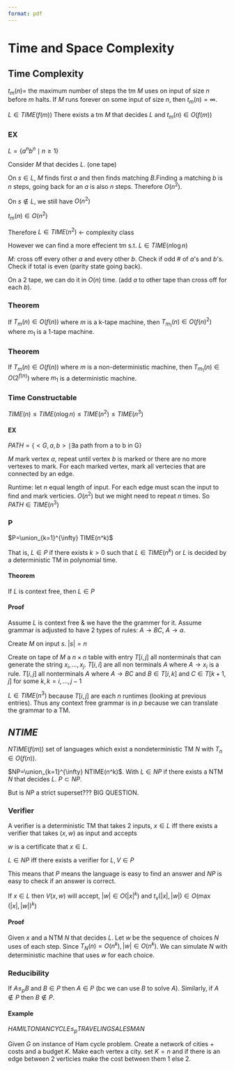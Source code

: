 ```yaml
---
format: pdf
---
```


# Time and Space Complexity
## Time Complexity
$t_m(n)=$ the maximum number of steps the tm $M$ uses on input of size $n$ before $m$ halts. If $M$ runs forever on some input of size $n$, then $t_m(n)=\infty$.

$L\in TIME(f(m))$ There exists a tm $M$ that decides $L$ and $t_m(n)\in O(f(m))$

### EX
$L=\{a^nb^n\mid n\geq 1\}$

Consider $M$ that decides $L$. (one tape) 

On $s\in L$, $M$ finds first $a$ and then finds matching $B$.Finding a matching $b$ is $n$ steps, going back for an $a$ is also $n$ steps. Therefore $O(n^2)$.

On $s\nin L$, we still have $O(n^2)$

$t_m(n)\in O(n^2)$

Therefore $L\in TIME(n^2)$ <- complexity class

However we can find a more effecient tm s.t. $L\in TIME(n\log n)$

$M$: cross off every other $a$ and every other $b$. Check if odd # of $a$'s and $b$'s. Check if total is even (parity state going back). 

On a 2 tape, we can do it in $O(n)$ time. (add $a$ to other tape than cross off for each $b$).

### Theorem
If $T_m(n)\in O(f(n))$ where $m$ is a k-tape machine, then $T_{m_1}(n)\in O(f(n)^2)$ where $m_1$ is a 1-tape machine.

### Theorem
If $T_m(n)\in O(f(n))$ where $m$ is a non-deterministic machine, then $T_{m_1}(n)\in O(2^{f(n)})$ where $m_1$ is a deterministic machine.

### Time Constructable
$TIME(n)\leq TIME(n\log n)\leq TIME(n^2) \leq TIME(n^3)$

#### EX
$PATH=\{<G,a,b>\mid \exists \text{a path from a to b in G}\}$

$M$ mark vertex $a$, repeat until vertex $b$ is marked or there are no more vertexes to mark. For each marked vertex, mark all vertecies that are connected by an edge.

Runtime: let $n$ equal length of input. For each edge must scan the input to find and mark verticies. $O(n^2)$ but we might need to repeat $n$ times. So $PATH\in TIME(n^3)$

### P
$P=\union_{k=1}^{\infty} TIME(n^k)$

That is, $L\in P$ if there exists $k>0$ such that $L\in TIME(n^k)$ or $L$ is decided by a deterministic TM in polynomial time.

#### Theorem
If $L$ is context free, then $L\in P$

#### Proof
Assume $L$ is context free & we have the the grammer for it. Assume grammar is adjusted to have 2 types of rules: $A\rightarrow BC$, $A\rightarrow a$.

Create $M$ on input $s$. $|s|=n$

Create on tape of $M$ a $n\times n$ table with entry $T[i,j]$ all nonterminals that can generate the string $x_i,...,x_j$. $T[i,i]$ are all non terminals $A$ where $A\rightarrow x_i$ is a rule. $T[i,j]$ all nonterminals $A$ where $A\rightarrow BC$ and $B\in T[i,k]$ and $C\in T[k+1, j]$ for some $k, k=i,...,j-1$

$L\in TIME(n^3)$ because $T[i,j]$ are each $n$ runtimes (looking at previous entries). Thus any context free grammar is in $p$ because we can translate the grammar to a TM. 

## $NTIME$
$NTIME(f(m))$ set of languages which exist a nondeterministic TM $N$ with $T_n \in O(f(n))$. 

$NP=\union_{k=1}^{\infty} NTIME(n^k)$. With $L\in NP$ if there exists a NTM $N$ that decides $L$. $P\subset NP$. 

But is $NP$ a strict superset??? BIG QUESTION.

### Verifier
A verifier is a deterministic TM that takes 2 inputs, $x\in L$ iff there exists a verifier that takes $(x,w)$ as input and accepts 

$w$ is a certificate that $x\in L$.

$L\in NP$ iff there exists a verifier for $L, V\in P$

This means that $P$ means the language is easy to find an answer and $NP$ is easy to check if an answer is correct.

If $x\in L$ then $V(x,w)$ will accept, $|w|\in O(|x|^k)$ and $t_v(|x|,|w|)\in O(\max(|x|,|w|)^k)$

#### Proof
Given $x$ and a NTM $N$ that decides $L$. Let $w$ be the sequence of choices $N$ uses of each step. Since $T_N(n)=O(n^k), |w|\in O(n^k)$. We can simulate $N$ with deterministic machine that uses $w$ for each choice. 

### Reducibility
If $A\leq_pB$ and $B\in P$ then $A\in P$ (bc we can use $B$ to solve $A$). Similarly, if $A\notin P$ then $B\notin P$.

#### Example
$HAMILTONIAN CYCLE \leq_p TRAVELING SALESMAN$

Given $G$ on instance of Ham cycle problem. Create a network of cities + costs and a budget $K$. Make each vertex a city. set $K=n$ and if there is an edge between 2 verticies make the cost between them $1$ else $2$.
